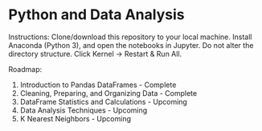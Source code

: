 # Python and Data Analysis

Instructions: Clone/download this repository to your local machine. Install Anaconda (Python 3), and open the notebooks in Jupyter. Do not alter the directory structure. Click Kernel -> Restart & Run All.

Roadmap:
1. Introduction to Pandas DataFrames - Complete
2. Cleaning, Preparing, and Organizing Data - Complete
3. DataFrame Statistics and Calculations - Upcoming
4. Data Analysis Techniques - Upcoming
5. K Nearest Neighbors - Upcoming
